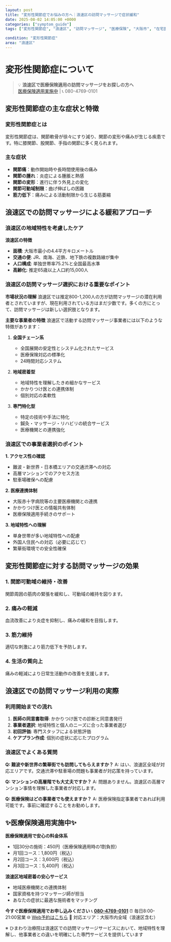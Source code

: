 ```yaml
---
layout: post
title: "変形性関節症でお悩みの方へ｜浪速区の訪問マッサージで症状緩和"
date: 2025-08-02 14:05:00 +0000
categories: ["symptom_guide"]
tags: ["変形性関節症", "浪速区", "訪問マッサージ", "医療保険", "大阪市", "在宅医療"]

condition: "変形性関節症"
area: "浪速区"
---
```


# 変形性関節症について

> 💡 **浪速区で医療保険適用の訪問マッサージをお探しの方へ**  
> [医療保険適用実施中](https://peraichi.com/landing_pages/view/himawari-massage/) | 📞 080-4769-0101

## 変形性関節症の主な症状と特徴

### 変形性関節症とは
変形性関節症は、関節軟骨が徐々にすり減り、関節の変形や痛みが生じる疾患です。特に膝関節、股関節、手指の関節に多く見られます。

### 主な症状
- **関節痛**：動作開始時や長時間使用後の痛み
- **関節の腫れ**：炎症による腫脹と熱感
- **関節の変形**：進行に伴う外見上の変化
- **関節可動域制限**：曲げ伸ばしの困難
- **筋力低下**：痛みによる活動制限から生じる筋萎縮

## 浪速区での訪問マッサージによる緩和アプローチ

### 浪速区の地域特性を考慮したケア

**浪速区の特徴**
- **面積**: 大阪市最小の4.4平方キロメートル
- **交通の便**: JR、南海、近鉄、地下鉄の複数路線が集中
- **人口構成**: 単独世帯率75.2%と全国最高水準
- **高齢化**: 推定65歳以上人口約15,000人

### 浪速区の訪問マッサージ選択における重要なポイント

**市場状況の理解**
浪速区では推定800-1,200人の方が訪問マッサージの潜在利用者とされていますが、現在利用されている方はまだ少数です。多くの方にとって、訪問マッサージは新しい選択肢となります。

**主要な事業者の特徴**
浪速区で活動する訪問マッサージ事業者には以下のような特徴があります：

1. **全国チェーン系**
   - 全国展開の安定性とシステム化されたサービス
   - 医療保険対応の標準化
   - 24時間対応システム

2. **地域密着型**
   - 地域特性を理解したきめ細かなサービス
   - かかりつけ医との連携体制
   - 個別対応の柔軟性

3. **専門特化型**
   - 特定の技術や手法に特化
   - 鍼灸・マッサージ・リハビリの統合サービス
   - 医療機関との連携強化

### 浪速区での事業者選択のポイント

**1. アクセス性の確認**
- 難波・新世界・日本橋エリアの交通渋滞への対応
- 高層マンションでのアクセス方法
- 駐車場確保への配慮

**2. 医療連携体制**
- 大阪赤十字病院等の主要医療機関との連携
- かかりつけ医との情報共有体制
- 医療保険適用手続きのサポート

**3. 地域特性への理解**
- 単身世帯が多い地域特性への配慮
- 外国人住民への対応（必要に応じて）
- 繁華街環境での安全性確保

## 変形性関節症に対する訪問マッサージの効果

### 1. 関節可動域の維持・改善
関節周囲の筋肉の緊張を緩和し、可動域の維持を図ります。

### 2. 痛みの軽減
血流改善により炎症を抑制し、痛みの緩和を目指します。

### 3. 筋力維持
適切な刺激により筋力低下を予防します。

### 4. 生活の質向上
痛みの軽減により日常生活動作の改善を支援します。

## 浪速区での訪問マッサージ利用の実際

### 利用開始までの流れ
1. **医師の同意書取得**: かかりつけ医での診断と同意書発行
2. **事業者選択**: 地域特性と個人のニーズに合った事業者選び
3. **初回評価**: 専門スタッフによる状態評価
4. **ケアプラン作成**: 個別の症状に応じたプログラム

### 浪速区でよくある質問

**Q: 難波や新世界の繁華街でも訪問してもらえますか？**
A: はい、浪速区全域が対応エリアです。交通渋滞や駐車場の問題も事業者が対応策を持っています。

**Q: マンションの高層階でも大丈夫ですか？**
A: 問題ありません。浪速区の高層マンション事情を理解した事業者が対応します。

**Q: 医療保険はどの事業者でも使えますか？**
A: 医療保険指定事業者であれば利用可能です。事前に確認することをお勧めします。

## ✨医療保険適用実施中✨

**医療保険適用で安心の料金体系**
- 1回30分の施術：450円（医療保険適用時の1割負担）
- 月1回コース：1,800円（税込）
- 月2回コース：3,600円（税込）
- 月3回コース：5,400円（税込）

**浪速区地域密着の安心サービス**
- 地域医療機関との連携体制
- 国家資格を持つマッサージ師が担当
- あなたの症状に最適な施術者をマッチング

**今すぐ医療保険適用でお申し込みください**
📞 **[080-4769-0101](tel:080-4769-0101)**
⏰ 毎日8:00-21:00営業
🌐 [Web予約はこちら](https://peraichi.com/landing_pages/view/himawari-massage/)
📍 対応エリア：大阪市内全域（浪速区含む）

※ ひまわり治療院は浪速区での訪問マッサージサービスにおいて、地域特性を理解し、他事業者との違いを明確にした専門サービスを提供しています